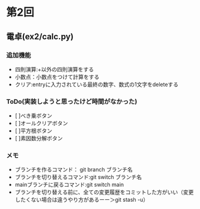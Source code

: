 # 第2回
## 電卓(ex2/calc.py)
### 追加機能
- 四則演算:+以外の四則演算をする
- 小数点：小数点をつけて計算をする
- クリア:entryに入力されている最終の数字、数式の1文字をdeleteする

### ToDo(実装しようと思ったけど時間がなかった)
- [ ]べき乗ボタン
- [ ]オールクリアボタン
- [ ]平方根ボタン
- [ ]素因数分解ボタン

### メモ
- ブランチを作るコマンド： git branch ブランチ名
- ブランチを切り替えるコマンド:git switch ブランチ名
- mainブランチに戻るコマンド:git switch main
- ブランチを切り替える前に、全ての変更履歴をコミットした方がいい（変更したくない場合は違うやり方があるーー＞git stash -u）